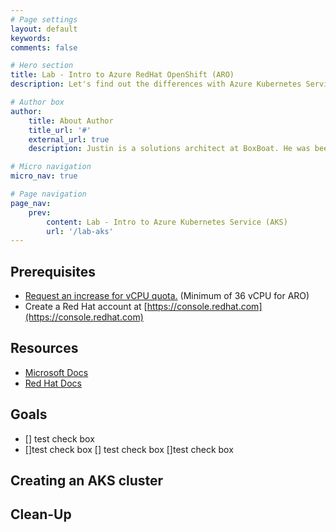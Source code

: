 ```yaml
---
# Page settings
layout: default
keywords:
comments: false

# Hero section
title: Lab - Intro to Azure RedHat OpenShift (ARO)
description: Let's find out the differences with Azure Kubernetes Service (AKS)

# Author box
author:
    title: About Author
    title_url: '#'
    external_url: true
    description: Justin is a solutions architect at BoxBoat. He was been working with Azure for many years. Sometimes, he goes by Jimmy.

# Micro navigation
micro_nav: true

# Page navigation
page_nav:
    prev:
        content: Lab - Intro to Azure Kubernetes Service (AKS)
        url: '/lab-aks'
---
```


## Prerequisites

* [Request an increase for vCPU quota.](https://docs.microsoft.com/en-us/azure/azure-portal/supportability/per-vm-quota-requests) (Minimum of 36 vCPU for ARO)
* Create a Red Hat account at [https://console.redhat.com](https://console.redhat.com)

## Resources

* [Microsoft Docs](https://docs.microsoft.com/azure/openshift)
* [Red Hat Docs](https://docs.openshift.com/aro/4/welcome/index.html)

## Goals
- [] test check box
- []test check box
[] test check box
[]test check box

## Creating an AKS cluster

## Clean-Up




